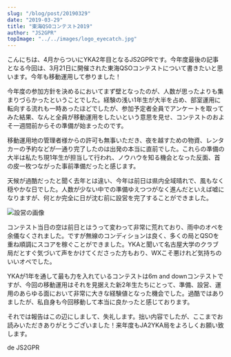 ```yaml
---
slug: "/blog/post/20190329"
date: "2019-03-29"
title: "東海QSOコンテスト2019"
author: "JS2GPR"
topImage: "../../images/logo_eyecatch.jpg"
---
```

こんにちは、4月からついにYKA2年目となるJS2GPRです。今年度最後の記事となる今回は、3月21日に開催された東海QSOコンテストについて書きたいと思います。今年も移動運用して参りました！

今年度の参加方針を決めるにおいてまず壁となったのが、人数が思ったよりも集まりづらかったということでした。経験の浅い1年生が大半を占め、部室運用に転向する流れも一時あったほどでしたが、参加予定者全員でアンケートを取ってみた結果、なんと全員が移動運用をしたいという意思を見せ、コンテストのおよそ一週間前からその準備が始まったのです。

移動運用地の管理者様からの許可も無事いただき、夜を越すための物資、レンタカーの予約などが一通り完了したのは出発の本当に直前でした。これらの準備の大半は私たち現1年生が担当して行われ、ノウハウを知る機会となった反面、首の皮一枚つながった事前準備だったと感じます。

天候が過酷だったと聞く去年とは違い、今年は前日は県内全域晴れで、風もなく穏やかな日でした。人数が少ない中での準備ゆえつつがなく進んだといえば嘘になりますが、何とか完全に日が沈む前に設営を完了することができました。

![設営の画像](../../images/2019032902.jpg)

コンテスト当日の空は前日とはうって変わって非常に荒れており、雨中のオペを余儀なくされました。ですが無線のコンディションは良く、多くの局とQSOを重ね順調にスコアを稼ぐことができました。YKAと聞いて名古屋大学のクラブ局だとすぐ気づいて声をかけてくださった方もおり、WXこそ悪けれど気持ちのいいオペでした。

YKAが1年を通して最も力を入れているコンテストは6m and downコンテストですが、今回の移動運用はそれを見据えた新2年生たちにとって、準備、設営、運用のあらゆる面において非常に大きな経験値となった機会でした。過酷ではありましたが、私自身も今回移動して本当に良かったと感じております。

それでは報告はこの辺にしまして、失礼します。拙い内容でしたが、ここまでお読みいただきありがとうございました！来年度もJA2YKA局をよろしくお願い致します。

de JS2GPR